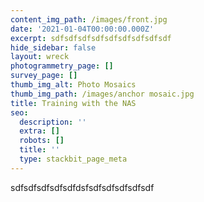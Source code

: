 ```yaml
---
content_img_path: /images/front.jpg
date: '2021-01-04T00:00:00.000Z'
excerpt: sdfsdfsdfsdfsdfsdfsdfsdfsdf
hide_sidebar: false
layout: wreck
photogrammetry_page: []
survey_page: []
thumb_img_alt: Photo Mosaics
thumb_img_path: /images/anchor mosaic.jpg
title: Training with the NAS
seo:
  description: ''
  extra: []
  robots: []
  title: ''
  type: stackbit_page_meta
---
```

sdfsdfsdfsdfsdfdsfsdfsdfsdfsdfsdf